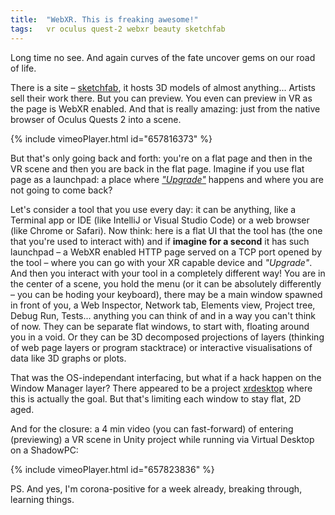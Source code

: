 ```yaml
---
title:  "WebXR. This is freaking awesome!"
tags:   vr oculus quest-2 webxr beauty sketchfab
---
```


Long time no see. And again curves of the fate uncover gems on our road of life.

There is a site – [sketchfab](https://sketchfab.com), it hosts 3D models of almost anything... Artists sell their work there. But you can
preview. You even can preview in VR as the page is WebXR enabled. And that is really amazing: just from the native browser of Oculus Quests
2 into a scene.

{% include vimeoPlayer.html id="657816373" %}

But that's only going back and forth: you're on a flat page and then in the VR scene and then you are back in the flat page. Imagine if you
use flat page as a launchpad: a place where [_"Upgrade"_](https://developer.mozilla.org/en-US/docs/Web/HTTP/Headers/Upgrade) happens and
where you are not going to come back?

Let's consider a tool that you use every day: it can be anything, like a Terminal app or IDE (like IntelliJ or Visual Studio Code) or a web
browser (like Chrome or Safari). Now think: here is a flat UI that the tool has (the one that you're used to interact with) and if **imagine
for a second** it has such launchpad – a WebXR enabled HTTP page served on a TCP port opened by the tool – where you can go with your XR
capable device and _"Upgrade"_. And then you interact with your tool in a completely different way! You are in the center of a scene, you
hold the menu (or it can be absolutely differently – you can be hoding your keyboard), there may be a main window spawned in front of you, a
Web Inspector, Network tab, Elements view, Project tree, Debug Run, Tests... anything you can think of and in a way you can't think of
now. They can be separate flat windows, to start with, floating around you in a void. Or they can be 3D decomposed projections of layers
(thinking of web page layers or program stacktrace) or interactive visualisations of data like 3D graphs or plots.

That was the OS-independant interfacing, but what if a hack happen on the Window Manager layer? There appeared to be a project
[xrdesktop](https://www.collabora.com/news-and-blog/news-and-events/moving-the-linux-desktop-to-another-reality.html) where this is actually
the goal. But that's limiting each window to stay flat, 2D aged.

And for the closure: a 4 min video (you can fast-forward) of entering (previewing) a VR scene in Unity project while running via Virtual
Desktop on a ShadowPC:

{% include vimeoPlayer.html id="657823836" %}

PS. And yes, I'm corona-positive for a week already, breaking through, learning things.
